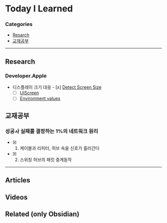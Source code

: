# Today I Learned

### Categories
- [Resarch](#Research)
- [교재공부](#교재공부)

---

## Research
### Developer.Apple
* 디스플레이 크기 대응
		- [x] [Detect Screen Size](https://designcode.io/swiftui-handbook-detect-screen-size)
	- [ ] [UIScreen](https://developer.apple.com/documentation/uikit/uiscreen)
	- [ ] [Environment values](https://developer.apple.com/documentation/swiftui/environment-values/)

## 교재공부
### 성공ㅘ 실패를 결정하는 1%의 네트워크 원리
- [x] 01. 케이블과 리피터, 허브 속을 신호가 흘러간다
- [x] 02. 스위칭 허브의 패킷 중계동작

---

## Articles

## Videos

## Related (only Obsidian)